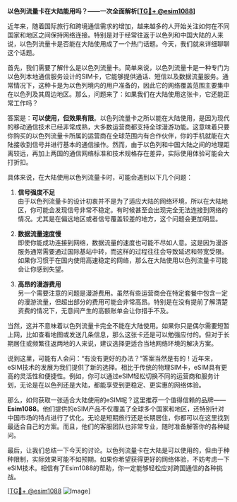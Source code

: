 **以色列流量卡在大陆能用吗？——一次全面解析[[TG💪+ @esim1088](https://t.me/s/esim1088)]**

近年来，随着国际旅行和跨境通信需求的增加，越来越多的人开始关注如何在不同国家和地区之间保持网络连接。特别是对于经常往返于以色列和中国大陆的人来说，以色列流量卡是否能在大陆使用成了一个热门话题。今天，我们就来详细聊聊这个话题。

首先，我们需要了解什么是以色列流量卡。简单来说，以色列流量卡是一种专门为以色列本地通信服务设计的SIM卡，它能够提供通话、短信以及数据流量服务。通常情况下，这种卡是为以色列境内的用户准备的，因此它的网络覆盖范围主要集中在以色列及其周边地区。那么，问题来了：如果我们在大陆使用这张卡，它还能正常工作吗？

答案是：**可以使用，但效果有限**。以色列流量卡之所以能在大陆使用，是因为现代的移动通信技术已经非常成熟，大多数运营商都支持全球漫游功能。这意味着只要你购买的以色列流量卡所属的运营商在全球范围内有合作伙伴，你的手机就能在大陆接收到信号并进行基本的通信操作。然而，由于以色列和中国大陆之间的地理距离较远，再加上两国的通信网络标准和技术规格存在差异，实际使用体验可能会大打折扣。

具体来说，在大陆使用以色列流量卡时，可能会遇到以下几个问题：

1. **信号强度不足**  
   由于以色列流量卡的设计初衷并不是为了适应大陆的网络环境，所以在大陆地区，你可能会发现信号非常不稳定。有时候甚至会出现完全无法连接到网络的情况。尤其是在偏远地区或者信号覆盖较差的地方，这个问题会更加明显。

2. **数据流量速度慢**  
   即使你能成功连接到网络，数据流量的速度也可能不尽如人意。这是因为漫游服务通常需要通过国际基站中转，而这样的过程往往会导致延迟和带宽受限。如果你习惯于在国内使用高速稳定的网络，那么在大陆使用以色列流量卡可能会让你感到失望。

3. **高昂的漫游费用**  
   另一个需要注意的问题是漫游费用。虽然有些运营商会在特定套餐中包含一定的漫游流量，但超出部分的费用可能会非常高昂。特别是在没有提前了解清楚资费的情况下，无意间产生的高额账单会让你措手不及。

当然，这并不意味着以色列流量卡完全不能在大陆使用。如果你只是偶尔需要短暂上网，比如查看地图或发送几条信息，那么这张卡还是可以勉强应付的。但对于长期居住或频繁往返两地的人来说，建议选择更适合当地网络环境的解决方案。

说到这里，可能有人会问：“有没有更好的办法？”答案当然是有的！近年来，eSIM技术的发展为我们提供了新的选择。相比于传统的物理SIM卡，eSIM具有更高的灵活性和便捷性。例如，你可以通过eSIM轻松切换不同的运营商和服务计划，无论是在以色列还是大陆，都能享受到更稳定、更实惠的网络体验。

那么，如何获取一张适合大陆使用的eSIM呢？这里推荐一个值得信赖的品牌——**Esim1088**。他们提供的eSIM产品不仅覆盖了全球多个国家和地区，还特别针对中国市场的特点进行了优化。无论是短期旅行还是长期居住，你都可以在这里找到最适合自己的方案。而且，他们的客服团队也非常专业，随时准备解答你的各种疑问。

最后，让我们总结一下今天的讨论。以色列流量卡在大陆是可以使用的，但由于种种限制，实际效果可能不如预期。如果你希望获得更好的网络体验，不妨考虑一下eSIM技术。相信有了Esim1088的帮助，你一定能够轻松应对跨国通信的各种挑战。

[[TG💪+ @esim1088](https://t.me/s/esim1088) ![Image](https://i.postimg.cc/4NQfJmqS/Snipaste-2025-05-13-00-14-12.png)]